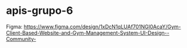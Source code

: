# apis-grupo-6

Figma: https://www.figma.com/design/1xDcN1qLUAf701NGl0AcaY/Gym-Client-Based-Website-and-Gym-Management-System-UI-Design--Community-